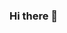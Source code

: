 ### Hi there 👋

<!--
**cieloaloy/cieloaloy** is a ✨ _special_ ✨ repository because its `README.md` (this file) appears on your GitHub profile.
-->
